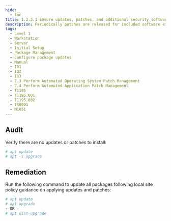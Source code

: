 ```yaml
---
hide:
  - toc
title: 1.2.2.1 Ensure updates, patches, and additional security software are installed
description: Periodically patches are released for included software either due to security flaws or to include additional functionality.
tags:
  - Level 1
  - Workstation
  - Server
  - Initial Setup
  - Package Management
  - Configure package updates
  - Manual
  - IG1
  - IG2
  - IG3
  - 7.3 Perform Automated Operating System Patch Management
  - 7.4 Perform Automated Application Patch Management
  - T1195
  - T1195.001
  - T1195.002
  - TA0001
  - M1051
---
```


## Audit
Verify there are no updates or patches to install:
```bash
# apt update
# apt -s upgrade
```

## Remediation
Run the following command to update all packages following local site policy guidance on applying updates and patches:
```bash
# apt update
# apt upgrade
- OR -
# apt dist-upgrade
```
